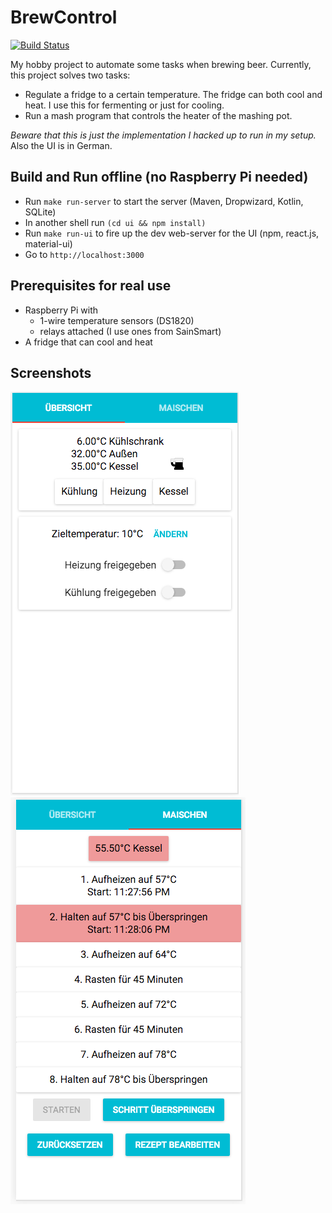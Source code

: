# BrewControl

[![Build Status](https://travis-ci.org/cdietze/brewcontrol.svg?branch=master)](https://travis-ci.org/cdietze/brewcontrol)

My hobby project to automate some tasks when brewing beer. Currently, this project solves two tasks:

- Regulate a fridge to a certain temperature. The fridge can both cool and heat. I use this for fermenting or just for cooling.
- Run a mash program that controls the heater of the mashing pot.

*Beware that this is just the implementation I hacked up to run in my setup.* Also the UI is in German.

## Build and Run offline (no Raspberry Pi needed)

- Run `make run-server` to start the server (Maven, Dropwizard, Kotlin, SQLite)
- In another shell run `(cd ui && npm install)`
- Run `make run-ui` to fire up the dev web-server for the UI (npm, react.js, material-ui)
- Go to `http://localhost:3000`

## Prerequisites for real use

- Raspberry Pi with
    - 1-wire temperature sensors (DS1820)
    - relays attached (I use ones from SainSmart)
- A fridge that can cool and heat

## Screenshots

![Overview page](https://github.com/cdietze/brewcontrol/raw/master/images/overview.png "Overview page")
![Mash page](https://github.com/cdietze/brewcontrol/raw/master/images/mash.png "Mash page")
